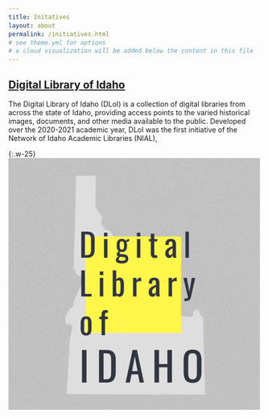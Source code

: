 ```yaml
---
title: Initatives
layout: about
permalink: /initiatives.html
# see theme.yml for options
# a cloud visualization will be added below the content in this file
---
```


## [Digital Library of Idaho](https://www.digitallibraryofidaho.org/)

The Digital Library of Idaho (DLoI) is a collection of digital libraries from across the state of Idaho, providing access points to the varied historical images, documents, and other media available to the public. Developed over the 2020-2021 academic year, DLoI was the first initiative of the Network of Idaho Academic Libraries (NIAL), 

{:.w-25}
[![Digital Library of Idaho](/objects/dloi.png "Digital Library of Idaho Logo")](https://www.digitallibraryofidaho.org/)